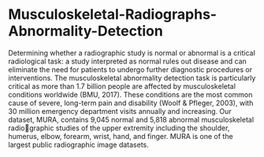 # Musculoskeletal-Radiographs-Abnormality-Detection
Determining whether a radiographic study is normal or abnormal is a critical radiological task: a study interpreted as normal rules out disease and can eliminate the need for patients to undergo further diagnostic procedures or interventions. The musculoskeletal abnormality detection task is particularly critical as more than 1.7 billion people are affected by musculoskeletal conditions worldwide (BMU, 2017). These conditions are the most common cause of severe, long-term pain and disability (Woolf & Pfleger, 2003), with 30 million emergency department visits annually and increasing. Our dataset, MURA, contains 9,045 normal and 5,818 abnormal musculoskeletal radiographic studies of the upper extremity including the shoulder, humerus, elbow, forearm, wrist, hand, and finger. MURA is one of the largest public radiographic image datasets. 

